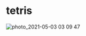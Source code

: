 # tetris
![photo_2021-05-03 03 09 47](https://user-images.githubusercontent.com/55937940/116824511-34ec4480-abbd-11eb-8b28-91ec2ef981e8.jpeg)
